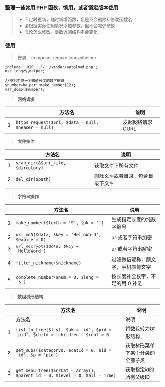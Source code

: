 ### 整理一些常用 PHP 函数，慎用，或者锁定版本使用


>* 不定时更新，随时新增函数，但是不会删除和修改函数名
>* 会根据实际使用情况添加参数，但不会减少参数
>* 无论怎么修改，函数返回结构不会变化


### 使用
> 安装： composer require longzy/helper

````
include __DIR__.'/../vendor/autoload.php';
use longzy\helper;

//随机生成一个知道长度的数字编码
$number=helper::make_number(12);
var_dump($number);

````
>**网络请求**

| |方法名|说明
|----|----|----
|1|`https_request($url, $data = null, $header = null)`|发起网络请求CURL
>**文件操作**

| |方法名|说明
|----|----|----
|1|`scan_dir(&$arr_file, $directory)`|获取文件下所有文件
|2|`del_dir($path)`|删除文件或者目录，包含目录下文件

>**字符串操作**

| |方法名|说明
|----|----|----
|1|`make_number($lenth = '9', $pk = '')`|生成指定长度的纯数字编号
|2|`url_md5($data, $key = 'HelloWord', $expire = 0)`|url或者字符串加密
|3|`url_decrypt($data, $key = 'HelloWord')`|url或者字符串解密
|4|`filter_nickname($nickname)`|过滤微信昵称，颜文字，手机表情文字
|5|`complete_number($num = 0, $leng = '3')`|按长度补全数字，不足的用 0  补足


>**数组树形结构**

| |方法名|说明
|----|----|----
| |方法名|说明
|1|`list_to_tree($list, $pk = 'id', $pid = 'pid', $child = 'children', $root = 0)`|将数组转为树形结构
|2|`get_subs($categorys, $catId = 0, $id = 'id', $p = 'pid')`|获取树形菜单下某个分类的全部子类
|3|`get_menu_tree($arrCat = array(), $parent_id = 0, $level = 0, $all = True)`|获取指定id的所有父级ID

